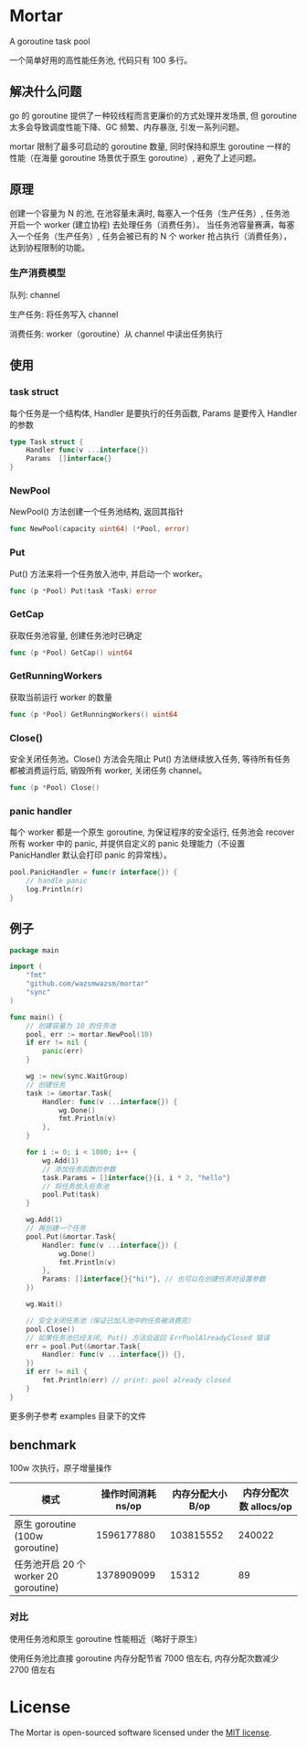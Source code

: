 # Mortar
A goroutine task pool

一个简单好用的高性能任务池, 代码只有 100 多行。

## 解决什么问题

go 的 goroutine 提供了一种较线程而言更廉价的方式处理并发场景, 但 goroutine 太多会导致调度性能下降、GC 频繁、内存暴涨, 引发一系列问题。

mortar 限制了最多可启动的 goroutine 数量, 同时保持和原生 goroutine 一样的性能（在海量 goroutine 场景优于原生 goroutine）, 避免了上述问题。

## 原理

创建一个容量为 N 的池, 在池容量未满时, 每塞入一个任务（生产任务）, 任务池开启一个 worker (建立协程) 去处理任务（消费任务）。
当任务池容量赛满，每塞入一个任务（生产任务）, 任务会被已有的 N 个 worker 抢占执行（消费任务），达到协程限制的功能。

### 生产消费模型

队列: channel

生产任务: 将任务写入 channel

消费任务: worker（goroutine）从 channel 中读出任务执行

## 使用

### task struct

每个任务是一个结构体, Handler 是要执行的任务函数, Params 是要传入 Handler 的参数

```go
type Task struct {
	Handler func(v ...interface{})
	Params  []interface{}
}
```

### NewPool

NewPool() 方法创建一个任务池结构, 返回其指针

```go
func NewPool(capacity uint64) (*Pool, error)
```

### Put

Put() 方法来将一个任务放入池中, 并启动一个 worker。

```go
func (p *Pool) Put(task *Task) error 
```

### GetCap

获取任务池容量, 创建任务池时已确定
```go
func (p *Pool) GetCap() uint64
```

### GetRunningWorkers

获取当前运行 worker 的数量
```go
func (p *Pool) GetRunningWorkers() uint64 
```

### Close()

安全关闭任务池。Close() 方法会先阻止 Put() 方法继续放入任务, 等待所有任务都被消费运行后, 销毁所有 worker, 关闭任务 channel。
```go
func (p *Pool) Close() 
```

### panic handler

每个 worker 都是一个原生 goroutine, 为保证程序的安全运行, 任务池会 recover 所有 worker 中的 panic, 并提供自定义的 panic 处理能力（不设置 PanicHandler 默认会打印 panic 的异常栈）。

```go
pool.PanicHandler = func(r interface{}) {
	// handle panic
	log.Println(r) 
}
```

## 例子

```go
package main

import (
	"fmt"
	"github.com/wazsmwazsm/mortar"
	"sync"
)

func main() {
	// 创建容量为 10 的任务池
	pool, err := mortar.NewPool(10)
	if err != nil {
		panic(err)
	}

	wg := new(sync.WaitGroup)
	// 创建任务
	task := &mortar.Task{
		Handler: func(v ...interface{}) {
			wg.Done()
			fmt.Println(v)
		},
	}

	for i := 0; i < 1000; i++ {
		wg.Add(1)
		// 添加任务函数的参数
		task.Params = []interface{}{i, i * 2, "hello"}
		// 将任务放入任务池
		pool.Put(task)
	}

	wg.Add(1)
	// 再创建一个任务
	pool.Put(&mortar.Task{
		Handler: func(v ...interface{}) {
			wg.Done()
			fmt.Println(v)
		},
		Params: []interface{}{"hi!"}, // 也可以在创建任务时设置参数
	})

	wg.Wait()

	// 安全关闭任务池（保证已加入池中的任务被消费完）
	pool.Close()
	// 如果任务池已经关闭, Put() 方法会返回 ErrPoolAlreadyClosed 错误
	err = pool.Put(&mortar.Task{
		Handler: func(v ...interface{}) {},
	})
	if err != nil {
		fmt.Println(err) // print: pool already closed
	}
}

```

更多例子参考 examples 目录下的文件


## benchmark

100w 次执行，原子增量操作

模式 | 操作时间消耗 ns/op | 内存分配大小 B/op | 内存分配次数 allocs/op
-|-|-|-
原生 goroutine (100w goroutine) |	1596177880  |	103815552 	|  240022  
任务池开启 20 个 worker 20 goroutine) | 1378909099 	  | 15312 	  |    89 

### 对比

使用任务池和原生 goroutine 性能相近（略好于原生）

使用任务池比直接 goroutine 内存分配节省 7000 倍左右, 内存分配次数减少 2700 倍左右

# License

The Mortar is open-sourced software licensed under the [MIT license](http://opensource.org/licenses/MIT).
